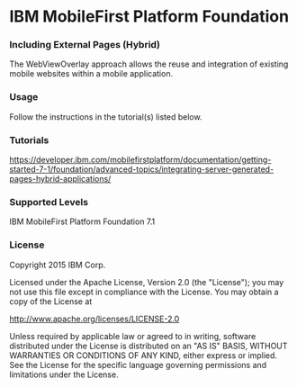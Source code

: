 IBM MobileFirst Platform Foundation
===
### Including External Pages (Hybrid)
The WebViewOverlay approach allows the reuse and integration of existing mobile websites within a mobile application.

### Usage
Follow the instructions in the tutorial(s) listed below.

### Tutorials
https://developer.ibm.com/mobilefirstplatform/documentation/getting-started-7-1/foundation/advanced-topics/integrating-server-generated-pages-hybrid-applications/

### Supported Levels
IBM MobileFirst Platform Foundation 7.1

### License
Copyright 2015 IBM Corp.

Licensed under the Apache License, Version 2.0 (the "License");
you may not use this file except in compliance with the License.
You may obtain a copy of the License at

http://www.apache.org/licenses/LICENSE-2.0

Unless required by applicable law or agreed to in writing, software
distributed under the License is distributed on an "AS IS" BASIS,
WITHOUT WARRANTIES OR CONDITIONS OF ANY KIND, either express or implied.
See the License for the specific language governing permissions and
limitations under the License.
